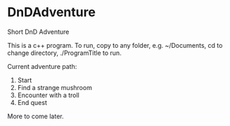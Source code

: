 # DnDAdventure
Short DnD Adventure

This is a c++ program. To run, copy to any folder, e.g. ~/Documents, cd to change directory, ./ProgramTitle to run.

Current adventure path:
1. Start
2. Find a strange mushroom
3. Encounter with a troll
4. End quest

More to come later.

